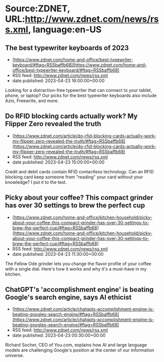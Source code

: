 # Source:ZDNET, URL:http://www.zdnet.com/news/rss.xml, language:en-US

## The best typewriter keyboards of 2023
 - [https://www.zdnet.com/home-and-office/best-typewriter-keyboard/#ftag=RSSbaffb68](https://www.zdnet.com/home-and-office/best-typewriter-keyboard/#ftag=RSSbaffb68)
 - RSS feed: http://www.zdnet.com/news/rss.xml
 - date published: 2023-04-23 16:00:00+00:00

Looking for a distraction-free typewriter that can connect to your tablet, phone, or laptop? Our picks for the best typewriter keyboards also include Azio, Freewrite, and more.

## Do RFID blocking cards actually work? My Flipper Zero revealed the truth
 - [https://www.zdnet.com/article/do-rfid-blocking-cards-actually-work-my-flipper-zero-revealed-the-truth/#ftag=RSSbaffb68](https://www.zdnet.com/article/do-rfid-blocking-cards-actually-work-my-flipper-zero-revealed-the-truth/#ftag=RSSbaffb68)
 - RSS feed: http://www.zdnet.com/news/rss.xml
 - date published: 2023-04-23 15:00:00+00:00

Credit and debit cards contain RFID contactless technology. Can an RFID blocking card keep someone from "reading" your card without your knowledge? I put it to the test.

## Picky about your coffee? This compact grinder has over 30 settings to brew the perfect cup
 - [https://www.zdnet.com/home-and-office/kitchen-household/picky-about-your-coffee-this-compact-grinder-has-over-30-settings-to-brew-the-perfect-cup/#ftag=RSSbaffb68](https://www.zdnet.com/home-and-office/kitchen-household/picky-about-your-coffee-this-compact-grinder-has-over-30-settings-to-brew-the-perfect-cup/#ftag=RSSbaffb68)
 - RSS feed: http://www.zdnet.com/news/rss.xml
 - date published: 2023-04-23 11:30:00+00:00

The Fellow Ode grinder lets you change the flavor profile of your coffee with a single dial. Here's how it works and why it's a must-have in my kitchen.

## ChatGPT's 'accomplishment engine' is beating Google's search engine, says AI ethicist
 - [https://www.zdnet.com/article/chatgpts-accomplishment-engine-is-beating-googles-search-engine/#ftag=RSSbaffb68](https://www.zdnet.com/article/chatgpts-accomplishment-engine-is-beating-googles-search-engine/#ftag=RSSbaffb68)
 - RSS feed: http://www.zdnet.com/news/rss.xml
 - date published: 2023-04-23 00:30:00+00:00

Richard Socher, CEO of You.com, explains how AI and large language models are challenging Google's position at the center of our information universe.

